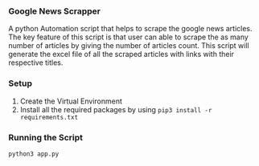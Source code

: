 ### Google News Scrapper

A python Automation script that helps to scrape the google news articles. The key feature of this script is that user can able to scrape the as many number of articles by giving the number of articles count. This script will generate the excel file of all the scraped articles with links with their respective titles.

### Setup

1. Create the Virtual Environment
2. Install all the required packages by using `pip3 install -r requirements.txt`

### Running the Script

`python3 app.py`
